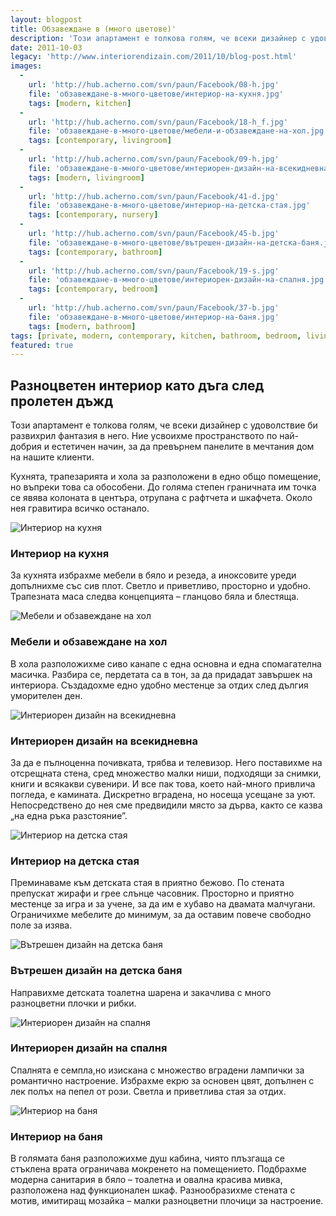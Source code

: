 ```yaml
---
layout: blogpost
title: Обзавеждане в (много цветове)'
description: 'Този апартамент е толкова голям, че всеки дизайнер с удоволствие би развихрил фантазия в него. Ние усвоихме пространството по най-добрия и естетичен начин, за да превърнем панелите в мечтания дом на нашите клиенти.'
date: 2011-10-03
legacy: 'http://www.interiorendizain.com/2011/10/blog-post.html'
images:
  -
    url: 'http://hub.acherno.com/svn/paun/Facebook/08-h.jpg'
    file: 'обзавеждане-в-много-цветове/интериор-на-кухня.jpg'
    tags: [modern, kitchen]
  -
    url: 'http://hub.acherno.com/svn/paun/Facebook/18-h_f.jpg'
    file: 'обзавеждане-в-много-цветове/мебели-и-обзавеждане-на-хол.jpg'
    tags: [contemporary, livingroom]
  -
    url: 'http://hub.acherno.com/svn/paun/Facebook/09-h.jpg'
    file: 'обзавеждане-в-много-цветове/интериорен-дизайн-на-всекидневна.jpg'
    tags: [modern, livingroom]
  -
    url: 'http://hub.acherno.com/svn/paun/Facebook/41-d.jpg'
    file: 'обзавеждане-в-много-цветове/интериор-на-детска-стая.jpg'
    tags: [contemporary, nursery]
  -
    url: 'http://hub.acherno.com/svn/paun/Facebook/45-b.jpg'
    file: 'обзавеждане-в-много-цветове/вътрешен-дизайн-на-детска-баня.jpg'
    tags: [contemporary, bathroom]
  -
    url: 'http://hub.acherno.com/svn/paun/Facebook/19-s.jpg'
    file: 'обзавеждане-в-много-цветове/интериорен-дизайн-на-спалня.jpg'
    tags: [contemporary, bedroom]
  -
    url: 'http://hub.acherno.com/svn/paun/Facebook/37-b.jpg'
    file: 'обзавеждане-в-много-цветове/интериор-на-баня.jpg'
    tags: [modern, bathroom]
tags: [private, modern, contemporary, kitchen, bathroom, bedroom, livingroom, nursery]
featured: true
---
```

## **Разноцветен интериор** като дъга след пролетен дъжд
Този апартамент е толкова голям, че всеки дизайнер с удоволствие би развихрил фантазия в него. Ние усвоихме пространството по най-добрия и естетичен начин, за да превърнем панелите в мечтания дом на нашите клиенти.

Кухнята, трапезарията и хола за разположени в едно общо помещение, но въпреки това са обособени. До голяма степен граничната им точка се явява колоната в центъра, отрупана с рафтчета и шкафчета. Около нея гравитира всичко останало.

![Интериор на кухня](обзавеждане-в-много-цветове/интериор-на-кухня.jpg)
### Интериор на **кухня**

За кухнята избрахме мебели в бяло и резеда, а иноксовите уреди допълнихме със сив плот. Светло и приветливо, просторно и удобно. Трапезната маса следва концепцията – гланцово бяла и блестяща.

![Мебели и обзавеждане на хол](обзавеждане-в-много-цветове/мебели-и-обзавеждане-на-хол.jpg)
### Мебели и обзавеждане на **хол**

В хола разположихме сиво канапе с една основна и една спомагателна масичка. Разбира се, пердетата са в тон, за да придадат завършек на интериора. Създадохме едно удобно местенце за отдих след дългия уморителен ден.

![Интериорен дизайн на всекидневна](обзавеждане-в-много-цветове/интериорен-дизайн-на-всекидневна.jpg)
### Интериорен дизайн на **всекидневна**

За да е пълноценна почивката, трябва и телевизор. Него поставихме на отсрещната стена, сред множество малки ниши, подходящи за снимки, книги и всякакви сувенири.  И все пак това, което най-много привлича погледа, е камината. Дискретно вградена, но носеща усещане за уют. Непосредствено до нея  сме предвидили място за дърва, както се казва „на една ръка разстояние”.

![Интериор на детска стая](обзавеждане-в-много-цветове/интериор-на-детска-стая.jpg)
### Интериор на **детска стая**

Преминаваме към детската стая в приятно бежово. По стената препускат жирафи и грее слънце часовник. Просторно и приятно местенце за игра и за учене, за да им е хубаво на двамата малчугани. Ограничихме мебелите до минимум, за да оставим повече свободно поле за изява.

![Вътрешен дизайн на детска баня](обзавеждане-в-много-цветове/вътрешен-дизайн-на-детска-баня.jpg)
### Вътрешен дизайн на **детска баня**

Направихме детската тоалетна шарена и закачлива с много разноцветни плочки и рибки.

![Интериорен дизайн на спалня](обзавеждане-в-много-цветове/интериорен-дизайн-на-спалня.jpg)
### Интериорен дизайн на **спалня**

Спалнята е семпла,но изискана с множество вградени лампички за романтично настроение. Избрахме екрю за основен цвят, допълнен с лек полъх на пепел от рози. Светла и приветлива стая за отдих.

![Интериор на баня](обзавеждане-в-много-цветове/интериор-на-баня.jpg)
### Интериор на **баня**

В голямата баня разположихме душ кабина, чиято плъзгаща се стъклена врата ограничава мокренето на  помещението. Подбрахме модерна санитария в бяло – тоалетна и овална красива мивка, разположена над функционален шкаф. Разнообразихме стената с мотив, имитиращ мозайка – малки разноцветни плочици за настроение.